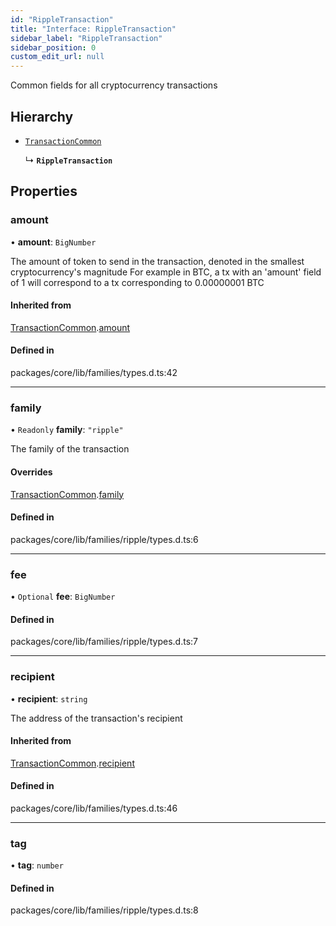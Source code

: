 ```yaml
---
id: "RippleTransaction"
title: "Interface: RippleTransaction"
sidebar_label: "RippleTransaction"
sidebar_position: 0
custom_edit_url: null
---
```


Common fields for all cryptocurrency transactions

## Hierarchy

- [`TransactionCommon`](TransactionCommon.md)

  ↳ **`RippleTransaction`**

## Properties

### amount

• **amount**: `BigNumber`

The amount of token to send in the transaction, denoted in the smallest cryptocurrency's magnitude
For example in BTC, a tx with an 'amount' field of 1 will correspond to a tx corresponding to 0.00000001 BTC

#### Inherited from

[TransactionCommon](TransactionCommon.md).[amount](TransactionCommon.md#amount)

#### Defined in

packages/core/lib/families/types.d.ts:42

___

### family

• `Readonly` **family**: ``"ripple"``

The family of the transaction

#### Overrides

[TransactionCommon](TransactionCommon.md).[family](TransactionCommon.md#family)

#### Defined in

packages/core/lib/families/ripple/types.d.ts:6

___

### fee

• `Optional` **fee**: `BigNumber`

#### Defined in

packages/core/lib/families/ripple/types.d.ts:7

___

### recipient

• **recipient**: `string`

The address of the transaction's recipient

#### Inherited from

[TransactionCommon](TransactionCommon.md).[recipient](TransactionCommon.md#recipient)

#### Defined in

packages/core/lib/families/types.d.ts:46

___

### tag

• **tag**: `number`

#### Defined in

packages/core/lib/families/ripple/types.d.ts:8
